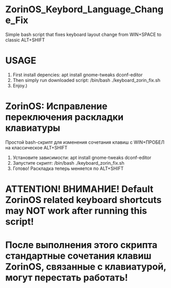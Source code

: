 # ZorinOS_Keybord_Language_Change_Fix
Simple bash script that fixes keyboard layout change from WIN+SPACE to classic ALT+SHIFT
# USAGE
1. First install depencies: apt install gnome-tweaks dconf-editor
2. Then simply run downloaded script: /bin/bash ./keyboard_zorin_fix.sh
3. Enjoy.)
# ZorinOS: Исправление переключения раскладки клавиатуры
Простой bash-скрипт для изменения сочетания клавиш с WIN+ПРОБЕЛ на классическое ALT+SHIFT
1. Установите зависимости: apt install gnome-tweaks dconf-editor
2. Запустите скрипт: /bin/bash ./keyboard_zorin_fix.sh
3. Готово! Раскладка теперь меняется по ALT+SHIFT
# ATTENTION! ВНИМАНИЕ! Default ZorinOS related keyboard shortcuts may NOT work after running this script!
# После выполнения этого скрипта стандартные сочетания клавиш ZorinOS, связанные с клавиатурой, могут перестать работать!
